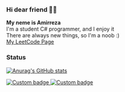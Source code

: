 ### Hi dear friend 👋🏼

**My neme is Amirreza** <br/>
I'm a student C# programmer, and I enjoy it<br/>
There are always new things, so I'm a noob :)<br/>
[My LeetCode Page](https://leetcode.com/AMIR34A)<br/>

### Status
[![Anurag's GitHub stats](https://github-readme-stats.vercel.app/api?username=amir34a&show_icons=true&theme=gruvbox)](https://github.com/anuraghazra/github-readme-stats)<br/>


<a href="https://twitter.com/AMIR34AA">
   <img alt="Custom badge" src="https://img.shields.io/endpoint?color=orange&label=Twitter&logo=twitter&logoColor=blue&style=social&url=https%3A%2F%2Ftwitter.com%2FAMIR34AA">
</a>
<a href="https://twitter.com/AMIR34AA">
   <img alt="Custom badge" src="https://img.shields.io/endpoint?label=Telegram&logo=telegram&logoColor=blue&style=social&url=https%3A%2F%2Ft.me%2FAMIR34A">
</a>



<!--
**AMIR34A/AMIR34A** is a ✨ _special_ ✨ repository because its `README.md` (this file) appears on your GitHub profile.

Here are some ideas to get you started:

- 🔭 I’m currently working on ...
- 🌱 I’m currently learning ...
- 👯 I’m looking to collaborate on ...
- 🤔 I’m looking for help with ...
- 💬 Ask me about ...
- 📫 How to reach me: ...
- 😄 Pronouns: ...
- ⚡ Fun fact: ...
-->
